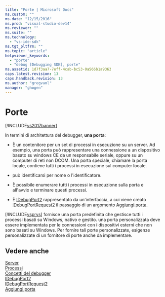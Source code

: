 ```yaml
---
title: "Porte | Microsoft Docs"
ms.custom: ""
ms.date: "12/15/2016"
ms.prod: "visual-studio-dev14"
ms.reviewer: ""
ms.suite: ""
ms.technology: 
  - "vs-ide-sdk"
ms.tgt_pltfrm: ""
ms.topic: "article"
helpviewer_keywords: 
  - "porte"
  - "debug [Debugging SDK], porte"
ms.assetid: 1d7f3aa7-7eff-4cab-bc53-0a566b1a9363
caps.latest.revision: 13
caps.handback.revision: 13
ms.author: "gregvanl"
manager: "ghogen"
---
```

# Porte
[!INCLUDE[vs2017banner](../../code-quality/includes/vs2017banner.md)]

In termini di architettura del debugger, **una porta**:  
  
-   È un contenitore per un set di processi in esecuzione su un server.  Ad esempio, una porta può rappresentare una connessione a un dispositivo basato su windows CE da un responsabile seriale, oppure su un computer di reti non DCOM.  Una porta speciale, chiamare la porta locale, contiene tutti i processi in esecuzione sul computer locale.  
  
-   può identificarsi per nome o l'identificatore.  
  
-   È possibile enumerare tutti i processi in esecuzione sulla porta e all'avvio e terminare questi processi.  
  
-   È [IDebugPort2](../../extensibility/debugger/reference/idebugport2.md) rappresentato da un'interfaccia, a cui viene creato [IDebugPortRequest2](../../extensibility/debugger/reference/idebugportrequest2.md) il passaggio di un argomento [Aggiungi porta](../../extensibility/debugger/reference/idebugportsupplier2-addport.md).  
  
 [!INCLUDE[vsprvs](../../code-quality/includes/vsprvs_md.md)] fornisce una porta predefinita che gestisce tutti i processi basati su Windows, nativo e gestito.  una porta personalizzata deve essere implementata per le connessioni con i dispositivi esterni che non sono basati su Windows.  Per fornire tali porte personalizzate, esigenze personalizzate di un fornitore di porte anche da implementare.  
  
## Vedere anche  
 [Server](../../extensibility/debugger/servers-visual-studio-sdk.md)   
 [Processi](../../extensibility/debugger/processes.md)   
 [Concetti del debugger](../../extensibility/debugger/debugger-concepts.md)   
 [IDebugPort2](../../extensibility/debugger/reference/idebugport2.md)   
 [IDebugPortRequest2](../../extensibility/debugger/reference/idebugportrequest2.md)   
 [Aggiungi porta](../../extensibility/debugger/reference/idebugportsupplier2-addport.md)